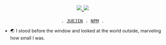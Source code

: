 <!--
**inblossoms/inblossoms** is a ✨ _special_ ✨ repository because its `README.md` (this file) appears on your GitHub profile.
-->
<h1 align="center"> 
  <a href="#"> 
    <img src="https://readme-typing-svg.herokuapp.com?font=Fira+Code&pause=1000&width=435&lines=Js+%26+Node+%26+Web+development+%E2%9C%A8+">
<img src="https://readme-typing-svg.herokuapp.com?font=Fira+Code&pause=1000&width=435&lines=Day+By+Day+Through+By+Through++%E2%8F%B1%EF%B8%8F+">
  </a> 
</h1>

<p align="center">
  <samp>
    .
    <a href="https://juejin.cn/user/1218688825432605">JUEJIN</a> .
    <a href="https://www.npmjs.com/settings/inblossoms/packages">NPM</a> .
  </samp>
</p>

- 🌏 I stood before the window and looked at the world outside, marveling how small I was.
 

